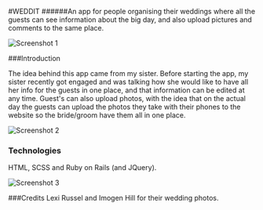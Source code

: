 #WEDDIT
######An app for people organising their weddings where all the guests can see information about the big day, and also upload pictures and comments to the same place.

![Screenshot 1](http://i.imgur.com/qBGATmU.png)

###Introduction

The idea behind this app came from my sister. Before starting the app, my sister recently got engaged and was talking how she would like to have all her info for the guests in one place, and that information can be edited at any time. Guest's can also upload photos, with the idea that on the actual day the guests can upload the photos they take with their phones to the website so the bride/groom have them all in one place.

![Screenshot 2](http://i.imgur.com/u2j1nI8.png)


### Technologies
HTML, SCSS and Ruby on Rails (and JQuery).

![Screenshot 3](http://i.imgur.com/QNqWq6p.png)

###Credits
Lexi Russel and Imogen Hill for their wedding photos.
